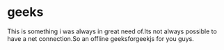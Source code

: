# geeks
This is something i was always in great need of.Its not always possible to have a net connection.So an offline geeksforgeekjs for you guys.

